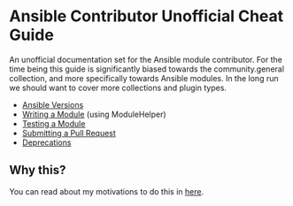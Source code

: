 Ansible Contributor Unofficial Cheat Guide
==========================================

An unofficial documentation set for the Ansible module contributor. For the time being this guide is significantly biased towards the community.general collection, and more specifically towards Ansible modules. In the long run we should want to cover more collections and plugin types.

* [Ansible Versions](/ansible-versions.md)
* [Writing a Module](/mod-writing/index.md) (using ModuleHelper)
* [Testing a Module](/mod-testing.md)
* [Submitting a Pull Request](/submitting-pr.md)
* [Deprecations](/deprecations.md)

## Why this?

You can read about my motivations to do this in [here](/motivations.md).
